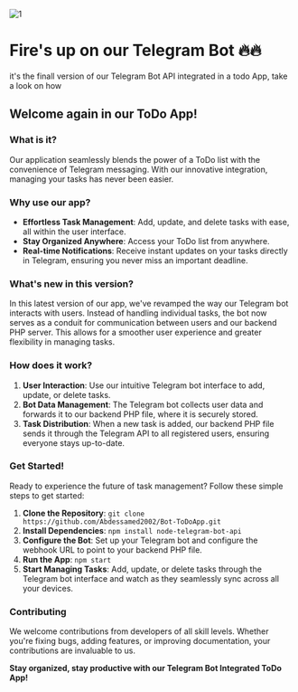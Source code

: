 ![1](https://github.com/HassanDev13/factory/assets/48941486/8304ba0b-af52-4d36-8fee-8dd95901aee4)

# Fire's up on our Telegram Bot 🔥🔥
it's the finall version of our Telegram Bot API integrated in a todo App, take a look on how 

## Welcome again in our ToDo App!

### What is it?
Our application seamlessly blends the power of a ToDo list with the convenience of Telegram messaging. With our innovative integration, managing your tasks has never been easier.

### Why use our app?
- **Effortless Task Management**: Add, update, and delete tasks with ease, all within the user interface.
- **Stay Organized Anywhere**: Access your ToDo list from anywhere.
- **Real-time Notifications**: Receive instant updates on your tasks directly in Telegram, ensuring you never miss an important deadline.

### What's new in this version?
In this latest version of our app, we've revamped the way our Telegram bot interacts with users. Instead of handling individual tasks, the bot now serves as a conduit for communication between users and our backend PHP server. This allows for a smoother user experience and greater flexibility in managing tasks.

### How does it work?
1. **User Interaction**: Use our intuitive Telegram bot interface to add, update, or delete tasks.
2. **Bot Data Management**: The Telegram bot collects user data and forwards it to our backend PHP file, where it is securely stored.
3. **Task Distribution**: When a new task is added, our backend PHP file sends it through the Telegram API to all registered users, ensuring everyone stays up-to-date.

### Get Started!
Ready to experience the future of task management? Follow these simple steps to get started:
1. **Clone the Repository**: `git clone https://github.com/Abdessamed2002/Bot-ToDoApp.git`
2. **Install Dependencies**: `npm install node-telegram-bot-api`
3. **Configure the Bot**: Set up your Telegram bot and configure the webhook URL to point to your backend PHP file.
4. **Run the App**: `npm start`
5. **Start Managing Tasks**: Add, update, or delete tasks through the Telegram bot interface and watch as they seamlessly sync across all your devices.

### Contributing
We welcome contributions from developers of all skill levels. Whether you're fixing bugs, adding features, or improving documentation, your contributions are invaluable to us.




**Stay organized, stay productive with our Telegram Bot Integrated ToDo App!**
